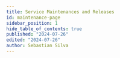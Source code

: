 ```yaml
---
title: Service Maintenances and Releases
id: maintenance-page
sidebar_position: 1
hide_table_of_contents: true
published: "2024-07-26"
edited: "2024-07-26"
author: Sebastian Silva
---
```

